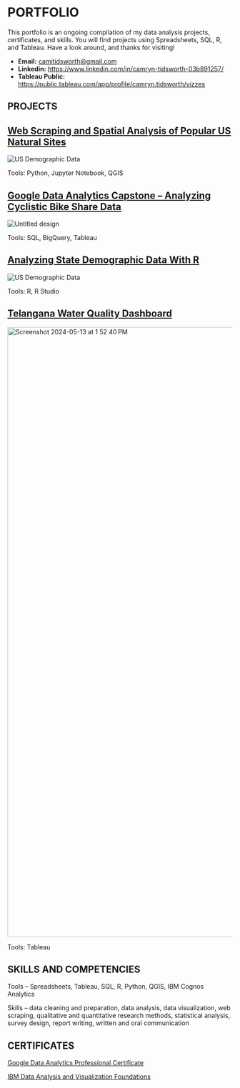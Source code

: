 # PORTFOLIO
This portfolio is an ongoing compilation of my data analysis projects, certificates, and skills. You will find projects using Spreadsheets, SQL, R, and Tableau. Have a look around, and thanks for visiting!

* **Email:** camitidsworth@gmail.com
* **Linkedin:** https://www.linkedin.com/in/camryn-tidsworth-03b891257/
* **Tableau Public:** https://public.tableau.com/app/profile/camryn.tidsworth/vizzes

## PROJECTS
## [Web Scraping and Spatial Analysis of Popular US Natural Sites](https://github.com/CamrynTidsworth/web-scraping-and-spatial-analysis-of-popular-US-natural-sites/tree/main)
![US Demographic Data](https://github.com/CamrynTidsworth/Portfolio/assets/167467192/1001e761-feb9-4432-a63d-25451150329f)

Tools: Python, Jupyter Notebook, QGIS

## [Google Data Analytics Capstone – Analyzing Cyclistic Bike Share Data](https://github.com/CamrynTidsworth/Google_Data_Analytics_Capstone_Cyclistic_Case_Study) 
![Untitled design](https://github.com/CamrynTidsworth/portfolio/assets/167467192/7656061f-5341-43aa-997c-47c02e9514d2)

Tools: SQL, BigQuery, Tableau

## [Analyzing State Demographic Data With R](https://github.com/CamrynTidsworth/Analyzing-US-Deomgraphic-Data-With-R)
![US Demographic Data](https://github.com/CamrynTidsworth/Portfolio/assets/167467192/1fc9bd18-d80c-4d6d-a0ee-8b161721318f)

Tools: R, R Studio

## [Telangana Water Quality Dashboard](https://public.tableau.com/app/profile/camryn.tidsworth/viz/TelanganaWaterQualityDashboard/Dashboard) 
<img width="1366" alt="Screenshot 2024-05-13 at 1 52 40 PM" src="https://github.com/CamrynTidsworth/Portfolio/assets/167467192/5f08c055-3a48-4a70-99af-2375db64fbb8">

Tools: Tableau


## SKILLS AND COMPETENCIES
Tools – Spreadsheets, Tableau, SQL, R, Python, QGIS, IBM Cognos Analytics

Skills – data cleaning and preparation, data analysis, data visualization, web scraping, qualitative and quantitative research methods, statistical analysis, survey design, report writing, written and oral communication

## CERTIFICATES
[Google Data Analytics Professional Certificate](https://www.coursera.org/professional-certificates/google-data-analytics?skipBrowseRedirect=true)

[IBM Data Analysis and Visualization Foundations](https://www.coursera.org/specializations/data-analysis-visualization-foundations)  
